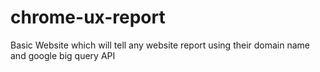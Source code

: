 # chrome-ux-report
Basic Website which will tell any website report using their domain name and google big query API
